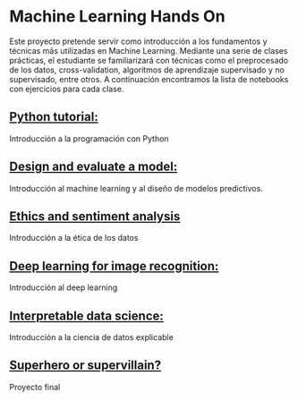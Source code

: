 # Machine Learning Hands On

Este proyecto pretende servir como introducción a los fundamentos y técnicas más utilizadas en Machine Learning. Mediante una serie de clases prácticas, el estudiante se familiarizará con técnicas como el preprocesado de los datos, cross-validation, algoritmos de aprendizaje supervisado y no supervisado, entre otros. A continuación encontramos la lista de notebooks con ejercicios para cada clase.

## [Python tutorial:](https://colab.research.google.com/github/laiadc/MachineLearningHandsOn/blob/main/day1/python_lecture.ipynb) 
Introducción a la programación con Python

## [Design and evaluate a model:](https://colab.research.google.com/github/laiadc/MachineLearningHandsOn/blob/main/day2/Design%20and%20evaluate%20a%20model.ipynb) 
Introducción al machine learning y al diseño de modelos predictivos.

## [Ethics and sentiment analysis](https://colab.research.google.com/github/laiadc/MachineLearningHandsOn/blob/main/day3/Ethics%20and%20sentiment%20analysis.ipynb)
Introducción a la ética de los datos

## [Deep learning for image recognition:](https://colab.research.google.com/github/laiadc/MachineLearningHandsOn/blob/main/day4/Deep%20learning%20image%20recognition.ipynb)
Introducción al deep learning

## [Interpretable data science:](https://colab.research.google.com/github/laiadc/MachineLearningHandsOn/blob/main/day5/Interpretable%20data%20science.ipynb)
Introducción a la ciencia de datos explicable

## [Superhero or supervillain?](https://colab.research.google.com/github/laiadc/MachineLearningHandsOn/blob/main//day6-10/Superhero%20or%20supervillain.ipynb) 
Proyecto final

